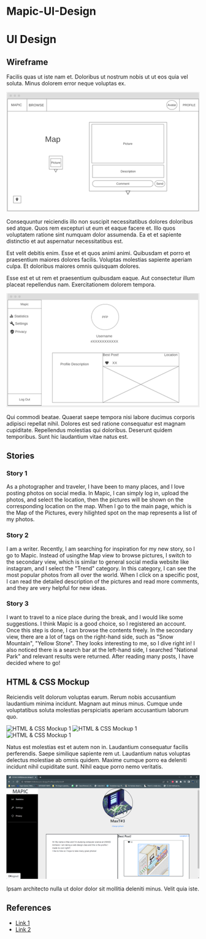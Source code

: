 # Mapic-UI-Design

# UI Design

## Wireframe

Facilis quas ut iste nam et. Doloribus ut nostrum nobis ut ut eos quia vel soluta. Minus dolorem error neque voluptas ex.

![Wireframe 1](homewireframe.png)

Consequuntur reiciendis illo non suscipit necessitatibus dolores doloribus sed atque. Quos rem excepturi ut eum et eaque facere et. Illo quos voluptatem ratione sint numquam dolor assumenda. Ea et et sapiente distinctio et aut aspernatur necessitatibus est.
 
Est velit debitis enim. Esse et et quos animi animi. Quibusdam et porro et praesentium maiores dolores facilis. Voluptas molestias sapiente aperiam culpa. Et doloribus maiores omnis quisquam dolores.
 
Esse est et ut rem et praesentium quibusdam eaque. Aut consectetur illum placeat repellendus nam. Exercitationem dolorem tempora.

![Wireframe 2](profilewireframe.png)

Qui commodi beatae. Quaerat saepe tempora nisi labore ducimus corporis adipisci repellat nihil. Dolores est sed ratione consequatur est magnam cupiditate. Repellendus molestias qui doloribus. Deserunt quidem temporibus. Sunt hic laudantium vitae natus est.

## Stories

### Story 1

As a photographer and traveler, I have been to many places, and I love posting photos on social media. In Mapic, I can simply log in, upload the photos, and select the location, then the pictures will be shown on the corresponding location on the map. When I go to the main page, which is the Map of the Pictures, every hilighted spot on the map represents a list of my photos. 

### Story 2

I am a writer. Recently, I am searching for inspiration for my new story, so I go to Mapic. Instead of usingthe Map view to browse pictures, I switch to the secondary view, which is similar to general social media website like instagram, and I select the "Trend" category. In this category, I can see the most popular photos from all over the world. When I click on a specific post, I can read the detailed description of the pictures and read more comments, and they are very helpful for new ideas.
 

### Story 3
I want to travel to a nice place during the break, and I would like some suggestions. I think Mapic is a good choice, so I registered an account. Once this step is done, I can browse the contents freely. In the secondary view, there are a lot of tags on the right-hand side, such as "Snow Mountain", "Yellow Stone". They looks interesting to me, so I dive right in! I also noticed there is a search bar at the left-hand side, I searched "National Park" and relevant results were returned. After reading many posts, I have decided where to go!

## HTML & CSS Mockup

Reiciendis velit dolorum voluptas earum. Rerum nobis accusantium laudantium minima incidunt. Magnam aut minus minus. Cumque unde voluptatibus soluta molestias perspiciatis aperiam accusantium laborum quo.

![HTML & CSS Mockup 1](mockup-home-1.png)
![HTML & CSS Mockup 1](mockup-home-2.png)
![HTML & CSS Mockup 1](mockup-home-3.png)

Natus est molestias est et autem non in. Laudantium consequatur facilis perferendis. Saepe similique sapiente rem ut. Laudantium natus voluptas delectus molestiae ab omnis quidem. Maxime cumque porro ea deleniti incidunt nihil cupiditate sunt. Nihil eaque porro nemo veritatis.

![HTML & CSS Mockup 2](mockup-profile.png)

Ipsam architecto nulla ut dolor dolor sit mollitia deleniti minus. Velit quia iste.

## References

- [Link 1](https://leafletjs.com/reference.html)
- [Link 2](https://github.com/domoritz/leaflet-locatecontrol)
